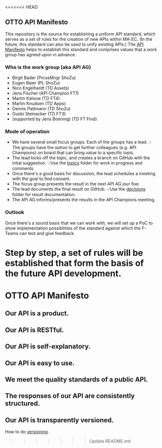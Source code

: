 <<<<<<< HEAD
## OTTO API Manifesto

This repository is the source for establishing a uniform API standard, which serves as a set of rules for the creation of new APIs within MA-EC.
(In the future, this standard can also be used to unify existing APIs.)
The [API Manifesto](/manifesto.md) helps to establish this standard and comprises values that a work group has agreed upon in advance.

### Who is the work group (aka API AG)

* Birgit Bader (PrcssMngr ShoZu)
* Eugen Baier (PL ShoZu)
* Nico Engelhardt (TD Assets)
* Jens Fischer (API Champion FT1)
* Martin Kalsow (TD FT4)
* Martin Knudsen (TD Apps)
* Dennis Pattmann (TD ShoZu)
* Guido Steinacker (TD FT3)
* (supported by Jens Boening) (TD FT Find)

### Mode of operation

- We have several small focus groups. Each of the groups has a lead. 💡The groups have the option to get further colleagues (e.g. API Champions) on board that can bring value to a specific topic.
- The lead kicks off the topic, and creates a branch on GitHub with the intial suggestion. 
💡Use the [topics](https://github.com/otto-ec/ottoapi_manifest/tree/master/topics) folder for work in progress and comments.
- Once there's a good basis for discussion, the lead schedules a meeting with the goal to find consent.
- The focus group presents the result in the next API AG jour fixe.
- The lead documents the final result on GitHub.
💡Use the [decisions](https://github.com/otto-ec/ottoapi_manifest/tree/master/decisions) folder for result documentation.
- The API AG informs/presents the results in the API Champions meeting.

### Outlook

Once there's a sound basis that we can work with, we will set up a PoC to show implementation possibilities of the standard against which the F-Teams can test and give feedback.

Step by step, a set of rules will be established that form the basis of the future API development.
=======
# OTTO API Manifesto

## Our API is a product.

## Our API is RESTful.

## Our API is self-explanatory.

## Our API is easy to use.

## We meet the quality standards of a public API.

## The responses of our API are consistently structured.

## Our API is transparently versioned.

How to do [versioning](topics/versioning.md).
>>>>>>> Update README.md
